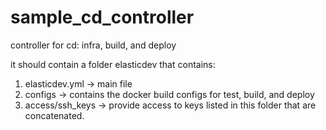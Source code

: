 # sample_cd_controller
controller for cd: infra, build, and deploy

it should contain a folder elasticdev that contains:

1) elasticdev.yml -> main file
2) configs -> contains the docker build configs for test, build, and deploy
3) access/ssh_keys -> provide access to keys listed in this folder that are concatenated.




